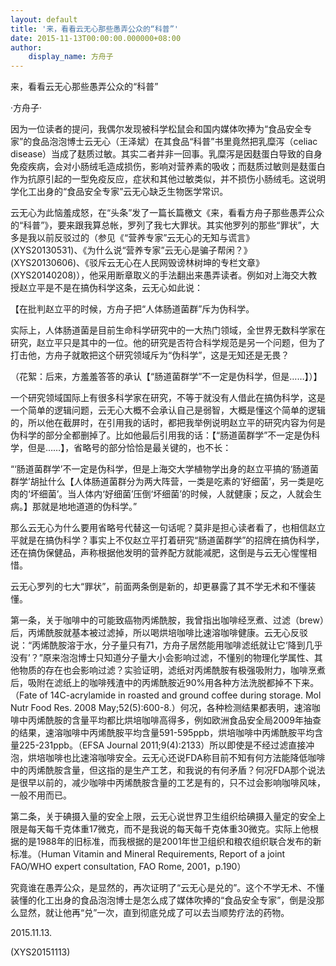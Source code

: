 ```yaml
---
layout: default
title: '来，看看云无心那些愚弄公众的“科普”'
date: 2015-11-13T00:00:00.000000+08:00
author:
    display_name: 方舟子
---
```


来，看看云无心那些愚弄公众的“科普”

·方舟子·

因为一位读者的提问，我偶尔发现被科学松鼠会和国内媒体吹捧为“食品安全专家”的食品泡泡博士云无心（王泽斌）在其食品“科普”书里竟然把乳糜泻（celiac disease）当成了麸质过敏。其实二者并非一回事。乳糜泻是因麸蛋白导致的自身免疫疾病，会对小肠绒毛造成损伤，影响对营养素的吸收；而麸质过敏则是麸蛋白作为抗原引起的一型免疫反应，症状和其他过敏类似，并不损伤小肠绒毛。这说明学化工出身的“食品安全专家”云无心缺乏生物医学常识。

云无心为此恼羞成怒，在“头条”发了一篇长篇檄文《来，看看方舟子那些愚弄公众的“科普”》，要来跟我算总帐，罗列了我七大罪状。其实他罗列的那些“罪状”，大多是我以前反驳过的（参见《“营养专家”云无心的无知与谎言》(XYS20130531)、《为什么说“营养专家”云无心是骗子帮闲？》(XYS20130606)、《驳斥云无心在人民网毁谤林树坤的专栏文章》(XYS20140208)），他采用断章取义的手法翻出来愚弄读者。例如对上海交大教授赵立平是不是在搞伪科学这条，云无心如此说：

【在批判赵立平的时候，方舟子把“人体肠道菌群”斥为伪科学。

实际上，人体肠道菌是目前生命科学研究中的一大热门领域，全世界无数科学家在研究，赵立平只是其中的一位。他的研究是否符合科学规范是另一个问题，但为了打击他，方舟子就敢把这个研究领域斥为“伪科学”，这是无知还是无畏？

（花絮：后来，方羞羞答答的承认【“肠道菌群学”不一定是伪科学，但是……】）】

一个研究领域国际上有很多科学家在研究，不等于就没有人借此在搞伪科学，这是一个简单的逻辑问题，云无心大概不会承认自己是弱智，大概是懂这个简单的逻辑的，所以他在截屏时，在引用我的话时，都把我举例说明赵立平的研究内容为何是伪科学的部分全都删掉了。比如他最后引用我的话：【“肠道菌群学”不一定是伪科学，但是……】，省略号的部分恰恰是最关键的，也不长：

“‘肠道菌群学’不一定是伪科学，但是上海交大学植物学出身的赵立平搞的‘肠道菌群学’胡扯什么【人体肠道菌群分为两大阵营，一类是吃素的‘好细菌’，另一类是吃肉的‘坏细菌’。当人体内‘好细菌’压倒‘坏细菌’的时候，人就健康；反之，人就会生病。】那就是地地道道的伪科学。”

那么云无心为什么要用省略号代替这一句话呢？莫非是担心读者看了，也相信赵立平就是在搞伪科学？事实上不仅赵立平打着研究“肠道菌群学”的招牌在搞伪科学，还在搞伪保健品，声称根据他发明的营养配方就能减肥，这倒是与云无心惺惺相惜。

云无心罗列的七大“罪状”，前面两条倒是新的，却更暴露了其不学无术和不懂装懂。

第一条，关于咖啡中的可能致癌物丙烯酰胺，我曾指出咖啡经烹煮、过滤（brew）后，丙烯酰胺就基本被过滤掉，所以喝烘培咖啡比速溶咖啡健康。云无心反驳说：“丙烯酰胺溶于水，分子量只有71，方舟子居然能用咖啡滤纸就让它‘降到几乎没有’？”原来泡泡博士只知道分子量大小会影响过滤，不懂别的物理化学属性、其他物质的存在也会影响过滤？实验证明，滤纸对丙烯酰胺有极强吸附力，咖啡烹煮后，吸附在滤纸上的咖啡残渣中的丙烯酰胺近90%用各种方法洗脱都掉不下来。（Fate of 14C-acrylamide in roasted and ground coffee during storage. Mol Nutr Food Res. 2008 May;52(5):600-8.）何况，各种检测结果都表明，速溶咖啡中丙烯酰胺的含量平均都比烘培咖啡高得多，例如欧洲食品安全局2009年抽查的结果，速溶咖啡中丙烯酰胺平均含量591-595ppb，烘培咖啡中丙烯酰胺平均含量225-231ppb。（EFSA Journal 2011;9(4):2133）所以即使是不经过滤直接冲泡，烘培咖啡也比速溶咖啡安全。云无心还说FDA称目前不知有何方法能降低咖啡中的丙烯酰胺含量，但这指的是生产工艺，和我说的有何矛盾？何况FDA那个说法是很早以前的，减少咖啡中丙烯酰胺含量的工艺是有的，只不过会影响咖啡风味，一般不用而已。

第二条，关于碘摄入量的安全上限，云无心说世界卫生组织给碘摄入量定的安全上限是每天每千克体重17微克，而不是我说的每天每千克体重30微克。实际上他根据的是1988年的旧标准，而我根据的是2001年世卫组织和粮农组织联合发布的新标准。（Human Vitamin and Mineral Requirements, Report of a joint FAO/WHO expert consultation, FAO Rome, 2001，p.190）

究竟谁在愚弄公众，是显然的，再次证明了“云无心是兑的”。这个不学无术、不懂装懂的化工出身的食品泡泡博士是怎么成了媒体吹捧的“食品安全专家”，倒是没那么显然，就让他再“兑”一次，直到彻底兑成了可以去当顺势疗法的药物。

2015.11.13.

(XYS20151113)


